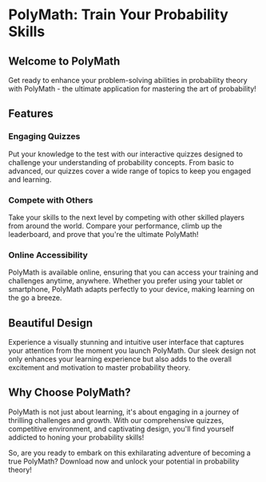 # PolyMath: Train Your Probability Skills

## Welcome to PolyMath
Get ready to enhance your problem-solving abilities in probability theory with PolyMath - the ultimate application for mastering the art of probability!

## Features
### Engaging Quizzes
Put your knowledge to the test with our interactive quizzes designed to challenge your understanding of probability concepts. From basic to advanced, our quizzes cover a wide range of topics to keep you engaged and learning.

### Compete with Others
Take your skills to the next level by competing with other skilled players from around the world. Compare your performance, climb up the leaderboard, and prove that you're the ultimate PolyMath!

### Online Accessibility
PolyMath is available online, ensuring that you can access your training and challenges anytime, anywhere. Whether you prefer using your tablet or smartphone, PolyMath adapts perfectly to your device, making learning on the go a breeze.

## Beautiful Design
Experience a visually stunning and intuitive user interface that captures your attention from the moment you launch PolyMath. Our sleek design not only enhances your learning experience but also adds to the overall excitement and motivation to master probability theory.

## Why Choose PolyMath?
PolyMath is not just about learning, it's about engaging in a journey of thrilling challenges and growth. With our comprehensive quizzes, competitive environment, and captivating design, you'll find yourself addicted to honing your probability skills!

So, are you ready to embark on this exhilarating adventure of becoming a true PolyMath? Download now and unlock your potential in probability theory!

